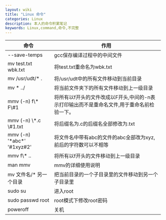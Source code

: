 ```yaml
---
layout: wiki
title: "Linux 命令"
categories: Linux
description: 本人的命令积累笔记
keywords: Linux,command,命令,不完整
---
```


| 命令                        | 作用                                                         |
| --------------------------- | ------------------------------------------------------------ |
| --save-temps                | gcc保存编译过程中的中间文件                                  |
| mv test.txt wbk.txt         | 将test.txt重命名为wbk.txt                                    |
| mv /usr/udt/* .             | 将/usr/udt中的所有文件移动到当前目录                         |
| mv * ../                    | 将当前文件夹下的所有文件移动到上一级目录                     |
| mmv (-n) f\\* F\\#1         | 将所有以f开头的文件改成以F开头,中间的-n表示打印输出而不是重命名文件,用于重命名前检验一下。 |
| mmv (-n) \\*.c \\#1.txt     | 将后缀名为.c的后缀名全部修改为.txt                           |
| mmv (-n) '*abc\*' '#1xyz#2' | 将文件名中带有abc的文件的abc全部改为xyz,前后的字符数可以不相等 |
| mmv f\\* ..                 | 将所有以f开头的文件移动到上一级目录                          |
| man mmv                     | mmv的详细使用说明                                            |
| mv 文件名/* 另一个目录      | 把当前目录的一个子目录里的文件移动到另一个子目录里           |
| sudo su                     | 进入root                                                     |
| sudo passwd root            | root模式下修改root密码                                       |
| poweroff                    | 关机                                                         |

